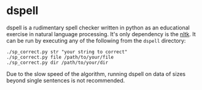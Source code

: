dspell
======

dspell is a rudimentary spell checker written in python as an 
educational exercise in natural language processing. It's only 
dependency is the [nltk][]. It can be run by executing any of 
the following from the `dspell` directory:

    ./sp_correct.py str "your string to correct"
    ./sp_correct.py file /path/to/your/file
    ./sp_correct.py dir /path/to/your/dir

Due to the slow speed of the algorithm, running dspell on data 
of sizes beyond single sentences is not recommended.

[nltk]: http://nltk.org/

